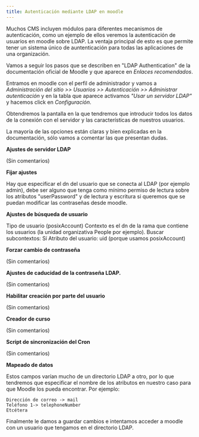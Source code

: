 ```yaml
---
title: Autenticación mediante LDAP en moodle
---
```


Muchos CMS incluyen módulos para diferentes mecanismos de autenticación, como un ejemplo de ellos veremos la autenticación de usuarios en moodle sobre LDAP. La ventaja principal de esto es que permite tener un sistema único de auntenticación para todas las aplicaciones de una organización.

Vamos a seguir los pasos que se describen en "LDAP Authentication" de la documentación oficial de Moodle y que aparece en *Enlaces recomendados*.

Entramos en moodle con el perfil de administrador y vamos a *Administración del sitio >> Usuarios >> Autenticación >> Administrar autenticación* y en la tabla que aparece activamos *"Usar un servidor LDAP"* y hacemos click en *Configuración*.

Obtendremos la pantalla en la que tendremos que introducir todos los datos de la conexión con el servidor y las características de nuestros usuarios.

La mayoría de las opciones están claras y bien explicadas en la documentación, sólo vamos a comentar las que presentan dudas.

**Ajustes de servidor LDAP**

(Sin comentarios)

**Fijar ajustes**

Hay que especificar el dn del usuario que se conecta al LDAP (por ejemplo admin), debe ser alguno que tenga como mínimo permiso de lectura sobre los atributos "userPassword" y de lectura y escritura si queremos que se puedan modificar las contraseñas desde moodle.

**Ajustes de búsqueda de usuario**

Tipo de usuario (posixAccount)
Contexto es el dn de la rama que contiene los usuarios (la unidad organizativa People por ejemplo).
Buscar subcontextos: Sí
Atributo del usuario: uid (porque usamos posixAccount)

 **Forzar cambio de contraseña**

(Sin comentarios) 

**Ajustes de caducidad de la contraseña LDAP.**

(Sin comentarios) 

**Habilitar creación por parte del usuario**

(Sin comentarios) 

**Creador de curso**

(Sin comentarios) 

**Script de sincronización del Cron**

(Sin comentarios) 

**Mapeado de datos**

Estos campos varían mucho de un directorio LDAP a otro, por lo que tendremos que especificar el nombre de los atributos en nuestro caso para que Moodle los pueda encontrar. Por ejemplo:

    Dirección de correo -> mail
    Teléfono 1-> telephoneNumber
    Etcétera

Finalmente le damos a guardar cambios e intentamos acceder a moodle con un usuario que tengamos en el directorio LDAP.